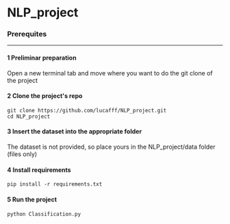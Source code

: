 # NLP_project

### Prerequites
***

#### 1 Preliminar preparation

Open a new terminal tab and move where you want to do the git clone of the project

#### 2 Clone the project's repo 
```
git clone https://github.com/lucafff/NLP_project.git
cd NLP_project
```

#### 3 Insert the dataset into the appropriate folder
The dataset is not provided, so place yours in the NLP_project/data folder (files only)

#### 4 Install requirements
```
pip install -r requirements.txt
```

#### 5 Run the project
```
python Classification.py
```
